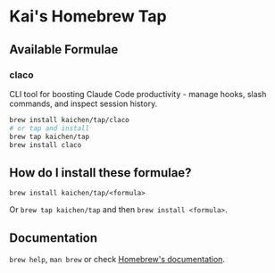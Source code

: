 # Kai's Homebrew Tap

## Available Formulae

### claco
CLI tool for boosting Claude Code productivity - manage hooks, slash commands, and inspect session history.

```bash
brew install kaichen/tap/claco
# or tap and install
brew tap kaichen/tap
brew install claco
```

## How do I install these formulae?

`brew install kaichen/tap/<formula>`

Or `brew tap kaichen/tap` and then `brew install <formula>`.

## Documentation

`brew help`, `man brew` or check [Homebrew's documentation](https://docs.brew.sh).

